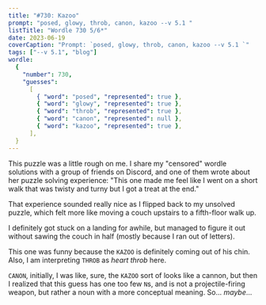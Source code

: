```yaml
---
title: "#730: Kazoo"
prompt: "posed, glowy, throb, canon, kazoo --v 5.1 "
listTitle: "Wordle 730 5/6*"
date: 2023-06-19
coverCaption: "Prompt: `posed, glowy, throb, canon, kazoo --v 5.1 `"
tags: ["--v 5.1", "blog"]
wordle:
  {
    "number": 730,
    "guesses":
      [
        { "word": "posed", "represented": true },
        { "word": "glowy", "represented": true },
        { "word": "throb", "represented": true },
        { "word": "canon", "represented": null },
        { "word": "kazoo", "represented": true },
      ],
  }
---
```


This puzzle was a little rough on me. I share my "censored" wordle solutions with a group of friends on Discord, and one of them wrote about her puzzle solving experience: "This one made me feel like I went on a short walk that was twisty and turny but I got a treat at the end."

That experience sounded really nice as I flipped back to my unsolved puzzle, which felt more like moving a couch upstairs to a fifth-floor walk up.

I definitely got stuck on a landing for awhile, but managed to figure it out without sawing the couch in half (mostly because I ran out of letters).

This one was funny because the `KAZOO` is definitely coming out of his chin. Also, I am interpreting `THROB` as _heart throb_ here.

`CANON`, initially, I was like, sure, the `KAZOO` sort of looks like a cannon, but then I realized that this guess has one too few `N`s, and is not a projectile-firing weapon, but rather a noun with a more conceptual meaning. So... _maybe_...
